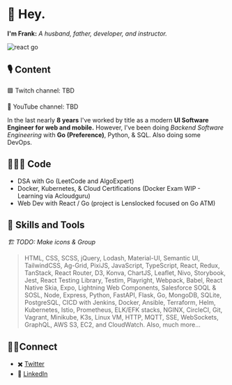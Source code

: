 # 🎩  Hey.

**I'm Frank:** *A husband, father, developer, and instructor.*

![react   go](https://github.com/user-attachments/assets/6a317b85-f818-4341-b305-3ac407b50c98)


## 🎙️ Content

🟪 Twitch channel: TBD

🔴 YouTube channel: TBD

In the last nearly **8 years** I've worked by title as a modern **UI Software Engineer for web and mobile.**
However, I've been doing *Backend Software Engineering* with **Go (Preference)**, Python, & SQL. Also doing some DevOps.

## 👨🏻‍💻 Code

- DSA with Go (LeetCode and AlgoExpert)
- Docker, Kubernetes, & Cloud Certifications (Docker Exam WIP - Learning via Acloudguru)
- Web Dev with React / Go (project is Lenslocked focused on Go ATM)

## 🧰 Skills and Tools

*🏗️ TODO: Make icons & Group*

> HTML, CSS, SCSS, jQuery, Lodash, Material-UI, Semantic UI, TailwindCSS, Ag-Grid, PixiJS, JavaScript, TypeScript, React, Redux, TanStack, React Router, D3, Konva, ChartJS, Leaflet, Nivo, Storybook, Jest, React Testing Library, Testim, Playright, Webpack, Babel, React Native Skia, Expo, Lightning Web Components, Salesforce SOQL & SOSL, Node, Express, Python, FastAPI, Flask, Go, MongoDB, SQLite, PostgreSQL, CICD with Jenkins, Docker, Ansible, Terraform, Helm, Kubernetes, Istio, Prometheus, ELK/EFK stacks, NGINX, CircleCI, Git, Vagrant, Minikube, K3s, Linux VM, HTTP, MQTT, SSE, WebSockets, GraphQL, AWS S3, EC2, and CloudWatch. Also, much more...

## 👋🏼Connect

- ✖️ [Twitter](https://x.com/FullStack_Frank)
- 💼 [LinkedIn](https://www.linkedin.com/in/franklincarvajal)

